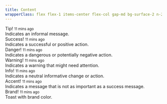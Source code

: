```yaml
---
title: Content
wrapperClass: flex flex-1 items-center flex-col gap-md bg-surface-2 n-24 p-24
---
```


<div class="vv-toast" aria-live="assertive" aria-atomic="true">
    <div class="vv-toast__header">
        <IconifyIcon icon="akar-icons:heart" class="mr-xs"/>
        Tip!
        <small class="ml-auto font-extralight text-14">11 mins ago</small>
    </div>
    <div class="vv-toast__content">
       Indicates an informal message.
    </div>
</div>

<div class="vv-toast vv-toast--success" aria-live="assertive" aria-atomic="true">
    <div class="vv-toast__header">
        <IconifyIcon icon="akar-icons:check" class="mr-xs"/>
        Success!
        <small class="ml-auto font-extralight text-14">11 mins ago</small>
    </div>
    <div class="vv-toast__content">
        Indicates a successful or positive action.
    </div>
</div>

<div class="vv-toast vv-toast--danger" aria-live="assertive" aria-atomic="true">
    <div class="vv-toast__header">
        <IconifyIcon icon="akar-icons:block" class="mr-xs"/>
        Danger!
        <small class="ml-auto font-extralight text-14">11 mins ago</small>
    </div>
    <div class="vv-toast__content">
        Indicates a dangerous or potentially negative action.
    </div>
</div>

<div class="vv-toast vv-toast--warning" aria-live="assertive" aria-atomic="true">
    <div class="vv-toast__header">
        <IconifyIcon icon="akar-icons:triangle-alert" class="mr-xs"/>
        Warning!
        <small class="ml-auto font-extralight text-14">11 mins ago</small>
    </div>
    <div class="vv-toast__content">
        Indicates a warning that might need attention.
    </div>
</div>

<div class="vv-toast vv-toast--info" aria-live="assertive" aria-atomic="true">
    <div class="vv-toast__header">
        <IconifyIcon icon="akar-icons:music" class="mr-xs"/>
        Info!
        <small class="ml-auto font-extralight text-14">11 mins ago</small>
    </div>
    <div class="vv-toast__content">
       Indicates a neutral informative change or action.
    </div>
</div>

<div class="vv-toast vv-toast--accent" aria-live="assertive" aria-atomic="true">
    <div class="vv-toast__header">
        <IconifyIcon icon="akar-icons:key" class="mr-xs"/>
        Accent!
        <small class="ml-auto font-extralight text-14">11 mins ago</small>
    </div>
    <div class="vv-toast__content">
        Indicates a message that is not as important as a success message.
    </div>
</div>

<div class="vv-toast vv-toast--brand" aria-live="assertive" aria-atomic="true">
    <div class="vv-toast__header">
        <IconifyIcon icon="akar-icons:trophy" class="mr-xs"/>
        Brand!
        <small class="ml-auto font-extralight text-14">11 mins ago</small>
    </div>
    <div class="vv-toast__content">
        Toast with brand color.
    </div>
</div>